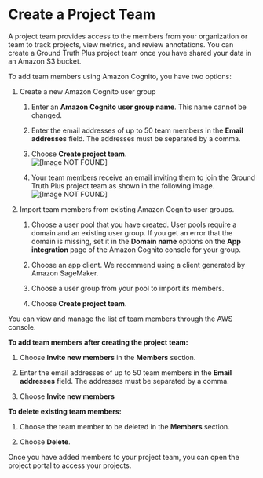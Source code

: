 # Create a Project Team<a name="gtp-project-team"></a>

A project team provides access to the members from your organization or team to track projects, view metrics, and review annotations\. You can create a Ground Truth Plus project team once you have shared your data in an Amazon S3 bucket\.

To add team members using Amazon Cognito, you have two options:

1. Create a new Amazon Cognito user group

   1. Enter an **Amazon Cognito user group name**\. This name cannot be changed\.

   1. Enter the email addresses of up to 50 team members in the **Email addresses** field\. The addresses must be separated by a comma\.

   1. Choose **Create project team**\.  
![\[Image NOT FOUND\]](http://docs.aws.amazon.com/sagemaker/latest/dg/images/gtb-project-team.png)

   1. Your team members receive an email inviting them to join the Ground Truth Plus project team as shown in the following image\.   
![\[Image NOT FOUND\]](http://docs.aws.amazon.com/sagemaker/latest/dg/images/gtb-email-preview.png)

1. Import team members from existing Amazon Cognito user groups\.

   1. Choose a user pool that you have created\. User pools require a domain and an existing user group\. If you get an error that the domain is missing, set it in the **Domain name** options on the **App integration** page of the Amazon Cognito console for your group\.

   1. Choose an app client\. We recommend using a client generated by Amazon SageMaker\.

   1. Choose a user group from your pool to import its members\.

   1. Choose **Create project team**\.

You can view and manage the list of team members through the AWS console\.

**To add team members after creating the project team:**

1. Choose **Invite new members** in the **Members** section\.

1. Enter the email addresses of up to 50 team members in the **Email addresses** field\. The addresses must be separated by a comma\.

1. Choose **Invite new members**

**To delete existing team members:**

1. Choose the team member to be deleted in the **Members** section\.

1. Choose **Delete**\.

Once you have added members to your project team, you can open the project portal to access your projects\.